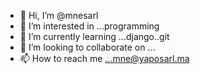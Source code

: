 - 👋 Hi, I’m @mnesarl
- 👀 I’m interested in ...programming
- 🌱 I’m currently learning ...django..git
- 💞️ I’m looking to collaborate on ...
- 📫 How to reach me ...mne@yaposarl.ma

<!---
mnesarl/mnesarl is a ✨ special ✨ repository because its `README.md` (this file) appears on your GitHub profile.
You can click the Preview link to take a look at your changes.
--->
